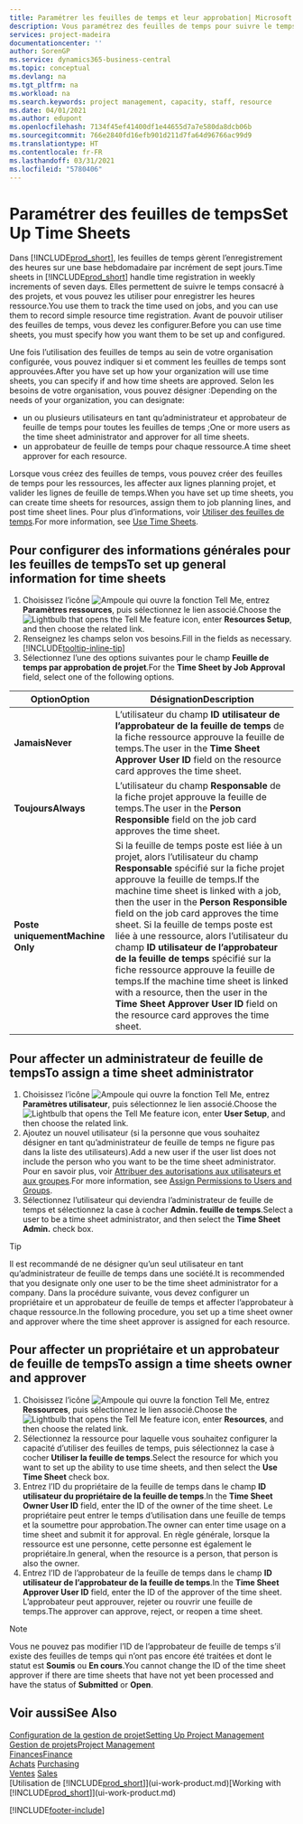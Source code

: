 ```yaml
---
title: Paramétrer les feuilles de temps et leur approbation| Microsoft Docs
description: Vous paramétrez des feuilles de temps pour suivre le temps consacré aux projets et l’utilisation des ressources, vous aider à gérer des projets, à recruter du personnel, et à anticiper vos capacités
services: project-madeira
documentationcenter: ''
author: SorenGP
ms.service: dynamics365-business-central
ms.topic: conceptual
ms.devlang: na
ms.tgt_pltfrm: na
ms.workload: na
ms.search.keywords: project management, capacity, staff, resource
ms.date: 04/01/2021
ms.author: edupont
ms.openlocfilehash: 7134f45ef41400df1e44655d7a7e580da8dcb06b
ms.sourcegitcommit: 766e2840fd16efb901d211d7fa64d96766ac99d9
ms.translationtype: HT
ms.contentlocale: fr-FR
ms.lasthandoff: 03/31/2021
ms.locfileid: "5780406"
---
```

# <a name="set-up-time-sheets"></a><span data-ttu-id="c1126-103">Paramétrer des feuilles de temps</span><span class="sxs-lookup"><span data-stu-id="c1126-103">Set Up Time Sheets</span></span>
<span data-ttu-id="c1126-104">Dans [!INCLUDE[prod_short](includes/prod_short.md)], les feuilles de temps gèrent l’enregistrement des heures sur une base hebdomadaire par incrément de sept jours.</span><span class="sxs-lookup"><span data-stu-id="c1126-104">Time sheets in [!INCLUDE[prod_short](includes/prod_short.md)] handle time registration in weekly increments of seven days.</span></span> <span data-ttu-id="c1126-105">Elles permettent de suivre le temps consacré à des projets, et vous pouvez les utiliser pour enregistrer les heures ressource.</span><span class="sxs-lookup"><span data-stu-id="c1126-105">You use them to track the time used on jobs, and you can use them to record simple resource time registration.</span></span> <span data-ttu-id="c1126-106">Avant de pouvoir utiliser des feuilles de temps, vous devez les configurer.</span><span class="sxs-lookup"><span data-stu-id="c1126-106">Before you can use time sheets, you must specify how you want them to be set up and configured.</span></span>

<span data-ttu-id="c1126-107">Une fois l’utilisation des feuilles de temps au sein de votre organisation configurée, vous pouvez indiquer si et comment les feuilles de temps sont approuvées.</span><span class="sxs-lookup"><span data-stu-id="c1126-107">After you have set up how your organization will use time sheets, you can specify if and how time sheets are approved.</span></span> <span data-ttu-id="c1126-108">Selon les besoins de votre organisation, vous pouvez désigner :</span><span class="sxs-lookup"><span data-stu-id="c1126-108">Depending on the needs of your organization, you can designate:</span></span>

* <span data-ttu-id="c1126-109">un ou plusieurs utilisateurs en tant qu’administrateur et approbateur de feuille de temps pour toutes les feuilles de temps ;</span><span class="sxs-lookup"><span data-stu-id="c1126-109">One or more users as the time sheet administrator and approver for all time sheets.</span></span>
* <span data-ttu-id="c1126-110">un approbateur de feuille de temps pour chaque ressource.</span><span class="sxs-lookup"><span data-stu-id="c1126-110">A time sheet approver for each resource.</span></span>

<span data-ttu-id="c1126-111">Lorsque vous créez des feuilles de temps, vous pouvez créer des feuilles de temps pour les ressources, les affecter aux lignes planning projet, et valider les lignes de feuille de temps.</span><span class="sxs-lookup"><span data-stu-id="c1126-111">When you have set up time sheets, you can create time sheets for resources, assign them to job planning lines, and post time sheet lines.</span></span> <span data-ttu-id="c1126-112">Pour plus d’informations, voir [Utiliser des feuilles de temps](projects-how-use-time-sheets.md).</span><span class="sxs-lookup"><span data-stu-id="c1126-112">For more information, see [Use Time Sheets](projects-how-use-time-sheets.md).</span></span>

## <a name="to-set-up-general-information-for-time-sheets"></a><span data-ttu-id="c1126-113">Pour configurer des informations générales pour les feuilles de temps</span><span class="sxs-lookup"><span data-stu-id="c1126-113">To set up general information for time sheets</span></span>
1. <span data-ttu-id="c1126-114">Choisissez l’icône ![Ampoule qui ouvre la fonction Tell Me](media/ui-search/search_small.png "Dites-moi ce que vous voulez faire"), entrez **Paramètres ressources**, puis sélectionnez le lien associé.</span><span class="sxs-lookup"><span data-stu-id="c1126-114">Choose the ![Lightbulb that opens the Tell Me feature](media/ui-search/search_small.png "Tell me what you want to do") icon, enter **Resources Setup**, and then choose the related link.</span></span>  
2. <span data-ttu-id="c1126-115">Renseignez les champs selon vos besoins.</span><span class="sxs-lookup"><span data-stu-id="c1126-115">Fill in the fields as necessary.</span></span> [!INCLUDE[tooltip-inline-tip](includes/tooltip-inline-tip_md.md)]
3. <span data-ttu-id="c1126-116">Sélectionnez l’une des options suivantes pour le champ **Feuille de temps par approbation de projet**.</span><span class="sxs-lookup"><span data-stu-id="c1126-116">For the **Time Sheet by Job Approval** field, select one of the following options.</span></span>

| <span data-ttu-id="c1126-117">Option</span><span class="sxs-lookup"><span data-stu-id="c1126-117">Option</span></span> | <span data-ttu-id="c1126-118">Désignation</span><span class="sxs-lookup"><span data-stu-id="c1126-118">Description</span></span> |
| --- | --- |
| <span data-ttu-id="c1126-119">**Jamais**</span><span class="sxs-lookup"><span data-stu-id="c1126-119">**Never**</span></span> |<span data-ttu-id="c1126-120">L’utilisateur du champ **ID utilisateur de l’approbateur de la feuille de temps** de la fiche ressource approuve la feuille de temps.</span><span class="sxs-lookup"><span data-stu-id="c1126-120">The user in the **Time Sheet Approver User ID** field on the resource card approves the time sheet.</span></span> |
| <span data-ttu-id="c1126-121">**Toujours**</span><span class="sxs-lookup"><span data-stu-id="c1126-121">**Always**</span></span> |<span data-ttu-id="c1126-122">L’utilisateur du champ **Responsable** de la fiche projet approuve la feuille de temps.</span><span class="sxs-lookup"><span data-stu-id="c1126-122">The user in the **Person Responsible** field on the job card approves the time sheet.</span></span> |
| <span data-ttu-id="c1126-123">**Poste uniquement**</span><span class="sxs-lookup"><span data-stu-id="c1126-123">**Machine Only**</span></span> |<span data-ttu-id="c1126-124">Si la feuille de temps poste est liée à un projet, alors l’utilisateur du champ **Responsable** spécifié sur la fiche projet approuve la feuille de temps.</span><span class="sxs-lookup"><span data-stu-id="c1126-124">If the machine time sheet is linked with a job, then the user in the **Person Responsible** field on the job card approves the time sheet.</span></span> <span data-ttu-id="c1126-125">Si la feuille de temps poste est liée à une ressource, alors l’utilisateur du champ **ID utilisateur de l’approbateur de la feuille de temps** spécifié sur la fiche ressource approuve la feuille de temps.</span><span class="sxs-lookup"><span data-stu-id="c1126-125">If the machine time sheet is linked with a resource, then the user in the **Time Sheet Approver User ID** field on the resource card approves the time sheet.</span></span> |

## <a name="to-assign-a-time-sheet-administrator"></a><span data-ttu-id="c1126-126">Pour affecter un administrateur de feuille de temps</span><span class="sxs-lookup"><span data-stu-id="c1126-126">To assign a time sheet administrator</span></span>
1. <span data-ttu-id="c1126-127">Choisissez l’icône ![Ampoule qui ouvre la fonction Tell Me](media/ui-search/search_small.png "Dites-moi ce que vous voulez faire"), entrez **Paramètres utilisateur**, puis sélectionnez le lien associé.</span><span class="sxs-lookup"><span data-stu-id="c1126-127">Choose the ![Lightbulb that opens the Tell Me feature](media/ui-search/search_small.png "Tell me what you want to do") icon, enter **User Setup**, and then choose the related link.</span></span>  
2. <span data-ttu-id="c1126-128">Ajoutez un nouvel utilisateur (si la personne que vous souhaitez désigner en tant qu’administrateur de feuille de temps ne figure pas dans la liste des utilisateurs).</span><span class="sxs-lookup"><span data-stu-id="c1126-128">Add a new user if the user list does not include the person who you want to be the time sheet administrator.</span></span> <span data-ttu-id="c1126-129">Pour en savoir plus, voir [Attribuer des autorisations aux utilisateurs et aux groupes](ui-define-granular-permissions.md).</span><span class="sxs-lookup"><span data-stu-id="c1126-129">For more information, see [Assign Permissions to Users and Groups](ui-define-granular-permissions.md).</span></span>
3. <span data-ttu-id="c1126-130">Sélectionnez l’utilisateur qui deviendra l’administrateur de feuille de temps et sélectionnez la case à cocher **Admin. feuille de temps**.</span><span class="sxs-lookup"><span data-stu-id="c1126-130">Select a user to be a time sheet administrator, and then select the **Time Sheet Admin.** check box.</span></span>  

> [!TIP]  
>   <span data-ttu-id="c1126-131">Il est recommandé de ne désigner qu’un seul utilisateur en tant qu’administrateur de feuille de temps dans une société.</span><span class="sxs-lookup"><span data-stu-id="c1126-131">It is recommended that you designate only one user to be the time sheet administrator for a company.</span></span> <span data-ttu-id="c1126-132">Dans la procédure suivante, vous devez configurer un propriétaire et un approbateur de feuille de temps et affecter l’approbateur à chaque ressource.</span><span class="sxs-lookup"><span data-stu-id="c1126-132">In the following procedure, you set up a time sheet owner and approver where the time sheet approver is assigned for each resource.</span></span>  

## <a name="to-assign-a-time-sheets-owner-and-approver"></a><span data-ttu-id="c1126-133">Pour affecter un propriétaire et un approbateur de feuille de temps</span><span class="sxs-lookup"><span data-stu-id="c1126-133">To assign a time sheets owner and approver</span></span>
1. <span data-ttu-id="c1126-134">Choisissez l’icône ![Ampoule qui ouvre la fonction Tell Me](media/ui-search/search_small.png "Dites-moi ce que vous voulez faire"), entrez **Ressources**, puis sélectionnez le lien associé.</span><span class="sxs-lookup"><span data-stu-id="c1126-134">Choose the ![Lightbulb that opens the Tell Me feature](media/ui-search/search_small.png "Tell me what you want to do") icon, enter **Resources**, and then choose the related link.</span></span>
2. <span data-ttu-id="c1126-135">Sélectionnez la ressource pour laquelle vous souhaitez configurer la capacité d’utiliser des feuilles de temps, puis sélectionnez la case à cocher **Utiliser la feuille de temps**.</span><span class="sxs-lookup"><span data-stu-id="c1126-135">Select the resource for which you want to set up the ability to use time sheets, and then select the **Use Time Sheet** check box.</span></span>  
3. <span data-ttu-id="c1126-136">Entrez l’ID du propriétaire de la feuille de temps dans le champ **ID utilisateur du propriétaire de la feuille de temps**.</span><span class="sxs-lookup"><span data-stu-id="c1126-136">In the **Time Sheet Owner User ID** field, enter the ID of the owner of the time sheet.</span></span> <span data-ttu-id="c1126-137">Le propriétaire peut entrer le temps d’utilisation dans une feuille de temps et la soumettre pour approbation.</span><span class="sxs-lookup"><span data-stu-id="c1126-137">The owner can enter time usage on a time sheet and submit it for approval.</span></span> <span data-ttu-id="c1126-138">En règle générale, lorsque la ressource est une personne, cette personne est également le propriétaire.</span><span class="sxs-lookup"><span data-stu-id="c1126-138">In general, when the resource is a person, that person is also the owner.</span></span>  
4. <span data-ttu-id="c1126-139">Entrez l’ID de l’approbateur de la feuille de temps dans le champ **ID utilisateur de l’approbateur de la feuille de temps**.</span><span class="sxs-lookup"><span data-stu-id="c1126-139">In the **Time Sheet Approver User ID** field, enter the ID of the approver of the time sheet.</span></span> <span data-ttu-id="c1126-140">L’approbateur peut approuver, rejeter ou rouvrir une feuille de temps.</span><span class="sxs-lookup"><span data-stu-id="c1126-140">The approver can approve, reject, or reopen a time sheet.</span></span>  

> [!NOTE]  
>   <span data-ttu-id="c1126-141">Vous ne pouvez pas modifier l’ID de l’approbateur de feuille de temps s’il existe des feuilles de temps qui n’ont pas encore été traitées et dont le statut est **Soumis** ou **En cours**.</span><span class="sxs-lookup"><span data-stu-id="c1126-141">You cannot change the ID of the time sheet approver if there are time sheets that have not yet been processed and have the status of **Submitted** or **Open**.</span></span>

## <a name="see-also"></a><span data-ttu-id="c1126-142">Voir aussi</span><span class="sxs-lookup"><span data-stu-id="c1126-142">See Also</span></span>
[<span data-ttu-id="c1126-143">Configuration de la gestion de projet</span><span class="sxs-lookup"><span data-stu-id="c1126-143">Setting Up Project Management</span></span>](projects-setup-projects.md)  
[<span data-ttu-id="c1126-144">Gestion de projets</span><span class="sxs-lookup"><span data-stu-id="c1126-144">Project Management</span></span>](projects-manage-projects.md)  
[<span data-ttu-id="c1126-145">Finances</span><span class="sxs-lookup"><span data-stu-id="c1126-145">Finance</span></span>](finance.md)  
<span data-ttu-id="c1126-146">[Achats](purchasing-manage-purchasing.md)       </span><span class="sxs-lookup"><span data-stu-id="c1126-146">[Purchasing](purchasing-manage-purchasing.md)       </span></span>  
<span data-ttu-id="c1126-147">[Ventes](sales-manage-sales.md)    </span><span class="sxs-lookup"><span data-stu-id="c1126-147">[Sales](sales-manage-sales.md)    </span></span>  
<span data-ttu-id="c1126-148">[Utilisation de [!INCLUDE[prod_short](includes/prod_short.md)]](ui-work-product.md)</span><span class="sxs-lookup"><span data-stu-id="c1126-148">[Working with [!INCLUDE[prod_short](includes/prod_short.md)]](ui-work-product.md)</span></span>  


[!INCLUDE[footer-include](includes/footer-banner.md)]